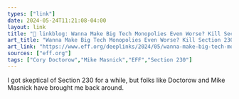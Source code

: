 ```yaml
---
types: ["link"]
date: 2024-05-24T11:21:08-04:00
layout: link
title: "🔗 linkblog: Wanna Make Big Tech Monopolies Even Worse? Kill Section 230'"
art_title: "Wanna Make Big Tech Monopolies Even Worse? Kill Section 230"
art_link: "https://www.eff.org/deeplinks/2024/05/wanna-make-big-tech-monopolies-even-worse-kill-section-230"
sources: ["eff.org"]
tags: ["Cory Doctorow","Mike Masnick","EFF","Section 230"]
---
```

I got skeptical of Section 230 for a while, but folks like Doctorow and Mike Masnick have brought me back around.
